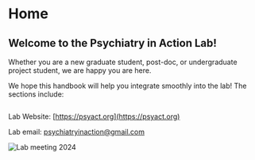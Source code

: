# Home

## Welcome to the Psychiatry in Action Lab!

Whether you are a new graduate student, post-doc, or undergraduate project student, we are happy you are here.

We hope this handbook will help you integrate smoothly into the lab! The sections include: 

```{tableofcontents}
```

Lab Website: [https://psyact.org](https://psyact.org)

Lab email: psychiatryinaction@gmail.com

![Lab meeting 2024][2]

  [1]: https://osf.io/3m74n
  [2]: ../assets/lab_image.2400x2400.jpeg
  [3]: http://psyact.org